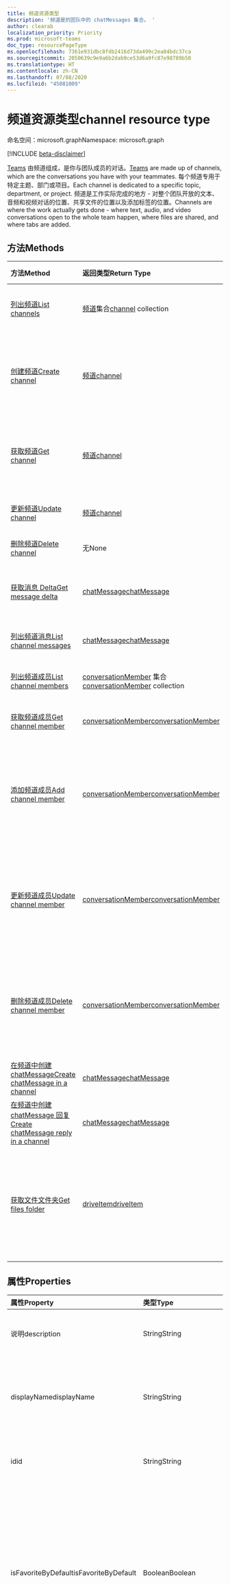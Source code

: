 ```yaml
---
title: 频道资源类型
description: '频道是的团队中的 chatMessages 集合。 '
author: clearab
localization_priority: Priority
ms.prod: microsoft-teams
doc_type: resourcePageType
ms.openlocfilehash: 7361e931dbc8fdb2416d73da499c2ea84bdc37ca
ms.sourcegitcommit: 2050639c9e9a6b2dab9ce53d6a9fc87e98789b50
ms.translationtype: HT
ms.contentlocale: zh-CN
ms.lasthandoff: 07/08/2020
ms.locfileid: "45081009"
---
```

# <a name="channel-resource-type"></a><span data-ttu-id="73a7a-103">频道资源类型</span><span class="sxs-lookup"><span data-stu-id="73a7a-103">channel resource type</span></span>

<span data-ttu-id="73a7a-104">命名空间：microsoft.graph</span><span class="sxs-lookup"><span data-stu-id="73a7a-104">Namespace: microsoft.graph</span></span>

[!INCLUDE [beta-disclaimer](../../includes/beta-disclaimer.md)]

<span data-ttu-id="73a7a-105">[Teams](../resources/team.md) 由频道组成，是你与团队成员的对话。</span><span class="sxs-lookup"><span data-stu-id="73a7a-105">[Teams](../resources/team.md) are made up of channels, which are the conversations you have with your teammates.</span></span> <span data-ttu-id="73a7a-106">每个频道专用于特定主题、部门或项目。</span><span class="sxs-lookup"><span data-stu-id="73a7a-106">Each channel is dedicated to a specific topic, department, or project.</span></span> <span data-ttu-id="73a7a-107">频道是工作实际完成的地方 - 对整个团队开放的文本、音频和视频对话的位置、共享文件的位置以及添加标签的位置。</span><span class="sxs-lookup"><span data-stu-id="73a7a-107">Channels are where the work actually gets done - where text, audio, and video conversations open to the whole team happen, where files are shared, and where tabs are added.</span></span>

## <a name="methods"></a><span data-ttu-id="73a7a-108">方法</span><span class="sxs-lookup"><span data-stu-id="73a7a-108">Methods</span></span>

| <span data-ttu-id="73a7a-109">方法</span><span class="sxs-lookup"><span data-stu-id="73a7a-109">Method</span></span>       | <span data-ttu-id="73a7a-110">返回类型</span><span class="sxs-lookup"><span data-stu-id="73a7a-110">Return Type</span></span>  |<span data-ttu-id="73a7a-111">说明</span><span class="sxs-lookup"><span data-stu-id="73a7a-111">Description</span></span>|
|:---------------|:--------|:----------|
|[<span data-ttu-id="73a7a-112">列出频道</span><span class="sxs-lookup"><span data-stu-id="73a7a-112">List channels</span></span>](../api/channel-list.md) | <span data-ttu-id="73a7a-113">[频道](channel.md)集合</span><span class="sxs-lookup"><span data-stu-id="73a7a-113">[channel](channel.md) collection</span></span> | <span data-ttu-id="73a7a-114">获取此团队中的频道列表。</span><span class="sxs-lookup"><span data-stu-id="73a7a-114">Get the list of channels in this team.</span></span>|
|[<span data-ttu-id="73a7a-115">创建频道</span><span class="sxs-lookup"><span data-stu-id="73a7a-115">Create channel</span></span>](../api/channel-post.md) | [<span data-ttu-id="73a7a-116">频道</span><span class="sxs-lookup"><span data-stu-id="73a7a-116">channel</span></span>](channel.md) | <span data-ttu-id="73a7a-117">通过包含显示名称和描述来新建频道。</span><span class="sxs-lookup"><span data-stu-id="73a7a-117">Create a new channel by including the display name and description.</span></span>|
|[<span data-ttu-id="73a7a-118">获取频道</span><span class="sxs-lookup"><span data-stu-id="73a7a-118">Get channel</span></span>](../api/channel-get.md) | [<span data-ttu-id="73a7a-119">频道</span><span class="sxs-lookup"><span data-stu-id="73a7a-119">channel</span></span>](channel.md) | <span data-ttu-id="73a7a-120">读取频道的属性和关系。</span><span class="sxs-lookup"><span data-stu-id="73a7a-120">Read properties and relationships of the channel.</span></span>|
|[<span data-ttu-id="73a7a-121">更新频道</span><span class="sxs-lookup"><span data-stu-id="73a7a-121">Update channel</span></span>](../api/channel-patch.md) | [<span data-ttu-id="73a7a-122">频道</span><span class="sxs-lookup"><span data-stu-id="73a7a-122">channel</span></span>](channel.md) | <span data-ttu-id="73a7a-123">更新频道属性。</span><span class="sxs-lookup"><span data-stu-id="73a7a-123">Update properties of the channel.</span></span>|
|[<span data-ttu-id="73a7a-124">删除频道</span><span class="sxs-lookup"><span data-stu-id="73a7a-124">Delete channel</span></span>](../api/channel-delete.md) | <span data-ttu-id="73a7a-125">无</span><span class="sxs-lookup"><span data-stu-id="73a7a-125">None</span></span> | <span data-ttu-id="73a7a-126">删除通道。</span><span class="sxs-lookup"><span data-stu-id="73a7a-126">Delete a channel.</span></span>|
|[<span data-ttu-id="73a7a-127">获取消息 Delta</span><span class="sxs-lookup"><span data-stu-id="73a7a-127">Get message delta</span></span>](../api/chatmessage-delta.md)  | [<span data-ttu-id="73a7a-128">chatMessage</span><span class="sxs-lookup"><span data-stu-id="73a7a-128">chatMessage</span></span>](../resources/chatmessage.md) | <span data-ttu-id="73a7a-129">获取频道中的增量消息。</span><span class="sxs-lookup"><span data-stu-id="73a7a-129">Get incremental messages in a channel.</span></span> |
|[<span data-ttu-id="73a7a-130">列出频道消息</span><span class="sxs-lookup"><span data-stu-id="73a7a-130">List channel messages</span></span>](../api/channel-list-messages.md)  | [<span data-ttu-id="73a7a-131">chatMessage</span><span class="sxs-lookup"><span data-stu-id="73a7a-131">chatMessage</span></span>](../resources/chatmessage.md) | <span data-ttu-id="73a7a-132">获取频道中的消息</span><span class="sxs-lookup"><span data-stu-id="73a7a-132">Get messages in a channel</span></span> |
|[<span data-ttu-id="73a7a-133">列出频道成员</span><span class="sxs-lookup"><span data-stu-id="73a7a-133">List channel members</span></span>](../api/conversationmember-list.md)| <span data-ttu-id="73a7a-134">[conversationMember](conversationmember.md) 集合</span><span class="sxs-lookup"><span data-stu-id="73a7a-134">[conversationMember](conversationmember.md) collection</span></span>| <span data-ttu-id="73a7a-135">列出频道的成员。</span><span class="sxs-lookup"><span data-stu-id="73a7a-135">List the members of a channel.</span></span> |
|[<span data-ttu-id="73a7a-136">获取频道成员</span><span class="sxs-lookup"><span data-stu-id="73a7a-136">Get channel member</span></span>](../api/conversationmember-get.md)| [<span data-ttu-id="73a7a-137">conversationMember</span><span class="sxs-lookup"><span data-stu-id="73a7a-137">conversationMember</span></span>](conversationmember.md)| <span data-ttu-id="73a7a-138">获取频道的成员。</span><span class="sxs-lookup"><span data-stu-id="73a7a-138">Get a member of a channel.</span></span> |
|[<span data-ttu-id="73a7a-139">添加频道成员</span><span class="sxs-lookup"><span data-stu-id="73a7a-139">Add channel member</span></span>](../api/conversationmember-add.md) | [<span data-ttu-id="73a7a-140">conversationMember</span><span class="sxs-lookup"><span data-stu-id="73a7a-140">conversationMember</span></span>](conversationmember.md)| <span data-ttu-id="73a7a-141">向频道添加成员。</span><span class="sxs-lookup"><span data-stu-id="73a7a-141">Add a member to a channel.</span></span> <span data-ttu-id="73a7a-142">仅支持用于 `private` 的 `channelType`。</span><span class="sxs-lookup"><span data-stu-id="73a7a-142">Only supported for `channelType` of `private`.</span></span>|
|[<span data-ttu-id="73a7a-143">更新频道成员</span><span class="sxs-lookup"><span data-stu-id="73a7a-143">Update channel member</span></span>](../api/conversationmember-update.md) | [<span data-ttu-id="73a7a-144">conversationMember</span><span class="sxs-lookup"><span data-stu-id="73a7a-144">conversationMember</span></span>](conversationmember.md)| <span data-ttu-id="73a7a-145">更新聊天成员。</span><span class="sxs-lookup"><span data-stu-id="73a7a-145">Update a member of a channel.</span></span> <span data-ttu-id="73a7a-146">仅支持用于 `private` 的 `channelType`。</span><span class="sxs-lookup"><span data-stu-id="73a7a-146">Only supported for `channelType` of `private`.</span></span>|
|[<span data-ttu-id="73a7a-147">删除频道成员</span><span class="sxs-lookup"><span data-stu-id="73a7a-147">Delete channel member</span></span>](../api/conversationmember-delete.md) | [<span data-ttu-id="73a7a-148">conversationMember</span><span class="sxs-lookup"><span data-stu-id="73a7a-148">conversationMember</span></span>](conversationmember.md)| <span data-ttu-id="73a7a-149">删除频道的成员。</span><span class="sxs-lookup"><span data-stu-id="73a7a-149">Delete a member of a channel.</span></span> <span data-ttu-id="73a7a-150">仅支持用于 `private` 的 `channelType`。</span><span class="sxs-lookup"><span data-stu-id="73a7a-150">Only supported for `channelType` of `private`.</span></span>|
|[<span data-ttu-id="73a7a-151">在频道中创建 chatMessage</span><span class="sxs-lookup"><span data-stu-id="73a7a-151">Create chatMessage in a channel</span></span>](../api/channel-post-messages.md) | [<span data-ttu-id="73a7a-152">chatMessage</span><span class="sxs-lookup"><span data-stu-id="73a7a-152">chatMessage</span></span>](../resources/chatmessage.md) | <span data-ttu-id="73a7a-153">向频道发送消息。</span><span class="sxs-lookup"><span data-stu-id="73a7a-153">Send a message to a channel.</span></span> |
|[<span data-ttu-id="73a7a-154">在频道中创建 chatMessage 回复</span><span class="sxs-lookup"><span data-stu-id="73a7a-154">Create chatMessage reply in a channel</span></span>](../api/channel-post-messagereply.md) | [<span data-ttu-id="73a7a-155">chatMessage</span><span class="sxs-lookup"><span data-stu-id="73a7a-155">chatMessage</span></span>](../resources/chatmessage.md) | <span data-ttu-id="73a7a-156">在频道中回复消息。</span><span class="sxs-lookup"><span data-stu-id="73a7a-156">Reply to a message in a channel.</span></span>|
|[<span data-ttu-id="73a7a-157">获取文件文件夹</span><span class="sxs-lookup"><span data-stu-id="73a7a-157">Get files folder</span></span>](../api/driveitem-get.md)| [<span data-ttu-id="73a7a-158">driveItem</span><span class="sxs-lookup"><span data-stu-id="73a7a-158">driveItem</span></span>](driveitem.md) | <span data-ttu-id="73a7a-159">检索用于存储频道文件的 SharePoint 文件夹的详细信息。</span><span class="sxs-lookup"><span data-stu-id="73a7a-159">Retrieves the details of the SharePoint folder where the files for the channel are stored.</span></span> |

## <a name="properties"></a><span data-ttu-id="73a7a-160">属性</span><span class="sxs-lookup"><span data-stu-id="73a7a-160">Properties</span></span>

| <span data-ttu-id="73a7a-161">属性</span><span class="sxs-lookup"><span data-stu-id="73a7a-161">Property</span></span>   | <span data-ttu-id="73a7a-162">类型</span><span class="sxs-lookup"><span data-stu-id="73a7a-162">Type</span></span> |<span data-ttu-id="73a7a-163">说明</span><span class="sxs-lookup"><span data-stu-id="73a7a-163">Description</span></span>|
|:---------------|:--------|:----------|
|<span data-ttu-id="73a7a-164">说明</span><span class="sxs-lookup"><span data-stu-id="73a7a-164">description</span></span>|<span data-ttu-id="73a7a-165">String</span><span class="sxs-lookup"><span data-stu-id="73a7a-165">String</span></span>|<span data-ttu-id="73a7a-166">频道的可选文本描述。</span><span class="sxs-lookup"><span data-stu-id="73a7a-166">Optional textual description for the channel.</span></span>|
|<span data-ttu-id="73a7a-167">displayName</span><span class="sxs-lookup"><span data-stu-id="73a7a-167">displayName</span></span>|<span data-ttu-id="73a7a-168">String</span><span class="sxs-lookup"><span data-stu-id="73a7a-168">String</span></span>|<span data-ttu-id="73a7a-169">在 Microsoft Teams 中呈现在用户面前的频道名称。</span><span class="sxs-lookup"><span data-stu-id="73a7a-169">Channel name as it will appear to the user in Microsoft Teams.</span></span>|
|<span data-ttu-id="73a7a-170">id</span><span class="sxs-lookup"><span data-stu-id="73a7a-170">id</span></span>|<span data-ttu-id="73a7a-171">String</span><span class="sxs-lookup"><span data-stu-id="73a7a-171">String</span></span>|<span data-ttu-id="73a7a-172">频道的唯一标识符。</span><span class="sxs-lookup"><span data-stu-id="73a7a-172">The channel's unique identifier.</span></span> <span data-ttu-id="73a7a-173">只读。</span><span class="sxs-lookup"><span data-stu-id="73a7a-173">Read-only.</span></span>|
|<span data-ttu-id="73a7a-174">isFavoriteByDefault</span><span class="sxs-lookup"><span data-stu-id="73a7a-174">isFavoriteByDefault</span></span>|<span data-ttu-id="73a7a-175">Boolean</span><span class="sxs-lookup"><span data-stu-id="73a7a-175">Boolean</span></span>|<span data-ttu-id="73a7a-176">指示是否应对团队的所有成员将频道自动标记到“收藏夹”。</span><span class="sxs-lookup"><span data-stu-id="73a7a-176">Indicates whether the channel should automatically be marked 'favorite' for all members of the team.</span></span> <span data-ttu-id="73a7a-177">仅可使用“[创建团队](../api/team-post.md)”以编程方式设置。</span><span class="sxs-lookup"><span data-stu-id="73a7a-177">Can only be set programmatically with [Create team](../api/team-post.md).</span></span> <span data-ttu-id="73a7a-178">默认值：`false`。</span><span class="sxs-lookup"><span data-stu-id="73a7a-178">Default: `false`.</span></span>|
|<span data-ttu-id="73a7a-179">email</span><span class="sxs-lookup"><span data-stu-id="73a7a-179">email</span></span>|<span data-ttu-id="73a7a-180">String</span><span class="sxs-lookup"><span data-stu-id="73a7a-180">String</span></span>| <span data-ttu-id="73a7a-181">用于向频道发送邮件的电子邮件地址。</span><span class="sxs-lookup"><span data-stu-id="73a7a-181">The email address for sending messages to the channel.</span></span> <span data-ttu-id="73a7a-182">只读。</span><span class="sxs-lookup"><span data-stu-id="73a7a-182">Read-only.</span></span>|
|<span data-ttu-id="73a7a-183">webUrl</span><span class="sxs-lookup"><span data-stu-id="73a7a-183">webUrl</span></span>|<span data-ttu-id="73a7a-184">String</span><span class="sxs-lookup"><span data-stu-id="73a7a-184">String</span></span>|<span data-ttu-id="73a7a-185">将转到 Microsoft Teams 中的频道的超链接。</span><span class="sxs-lookup"><span data-stu-id="73a7a-185">A hyperlink that will go to the channel in Microsoft Teams.</span></span> <span data-ttu-id="73a7a-186">在 Microsoft Teams 中右键单击某个频道并选择“获取频道链接”即可获得此 URL。</span><span class="sxs-lookup"><span data-stu-id="73a7a-186">This is the URL that you get when you right-click a channel in Microsoft Teams and select Get link to channel.</span></span> <span data-ttu-id="73a7a-187">应将此 URL 视为不透明的 blob，而不对其进行解析。</span><span class="sxs-lookup"><span data-stu-id="73a7a-187">This URL should be treated as an opaque blob, and not parsed.</span></span> <span data-ttu-id="73a7a-188">只读。</span><span class="sxs-lookup"><span data-stu-id="73a7a-188">Read-only.</span></span>|
|<span data-ttu-id="73a7a-189">membershipType</span><span class="sxs-lookup"><span data-stu-id="73a7a-189">membershipType</span></span>|[<span data-ttu-id="73a7a-190">channelMembershipType</span><span class="sxs-lookup"><span data-stu-id="73a7a-190">channelMembershipType</span></span>](../resources/enums.md#channelmembershiptype-values)|<span data-ttu-id="73a7a-191">频道的类型。</span><span class="sxs-lookup"><span data-stu-id="73a7a-191">The type of the channel.</span></span> <span data-ttu-id="73a7a-192">可在创建期间设置，但不可更改。</span><span class="sxs-lookup"><span data-stu-id="73a7a-192">Can be set during creation and cannot be changed.</span></span> <span data-ttu-id="73a7a-193">默认：标准。</span><span class="sxs-lookup"><span data-stu-id="73a7a-193">Default: standard.</span></span>|

## <a name="relationships"></a><span data-ttu-id="73a7a-194">关系</span><span class="sxs-lookup"><span data-stu-id="73a7a-194">Relationships</span></span>

| <span data-ttu-id="73a7a-195">关系</span><span class="sxs-lookup"><span data-stu-id="73a7a-195">Relationship</span></span> | <span data-ttu-id="73a7a-196">类型</span><span class="sxs-lookup"><span data-stu-id="73a7a-196">Type</span></span> |<span data-ttu-id="73a7a-197">说明</span><span class="sxs-lookup"><span data-stu-id="73a7a-197">Description</span></span>|
|:---------------|:--------|:----------|
|<span data-ttu-id="73a7a-198">messages</span><span class="sxs-lookup"><span data-stu-id="73a7a-198">messages</span></span>|<span data-ttu-id="73a7a-199">[chatMessage](chatmessage.md) 集合</span><span class="sxs-lookup"><span data-stu-id="73a7a-199">[chatMessage](chatmessage.md) collection</span></span>|<span data-ttu-id="73a7a-200">频道中的所有消息集合。</span><span class="sxs-lookup"><span data-stu-id="73a7a-200">A collection of all the messages in the channel.</span></span> <span data-ttu-id="73a7a-201">一种导航属性。</span><span class="sxs-lookup"><span data-stu-id="73a7a-201">A navigation property.</span></span> <span data-ttu-id="73a7a-202">可为 NULL。</span><span class="sxs-lookup"><span data-stu-id="73a7a-202">Nullable.</span></span>|
|<span data-ttu-id="73a7a-203">选项卡</span><span class="sxs-lookup"><span data-stu-id="73a7a-203">tabs</span></span>|<span data-ttu-id="73a7a-204">[teamsTab](../resources/teamstab.md) 集合</span><span class="sxs-lookup"><span data-stu-id="73a7a-204">[teamsTab](../resources/teamstab.md) collection</span></span>|<span data-ttu-id="73a7a-205">频道中的所有选项卡集合。</span><span class="sxs-lookup"><span data-stu-id="73a7a-205">A collection of all the tabs in the channel.</span></span> <span data-ttu-id="73a7a-206">一种导航属性。</span><span class="sxs-lookup"><span data-stu-id="73a7a-206">A navigation property.</span></span>|
|<span data-ttu-id="73a7a-207">成员</span><span class="sxs-lookup"><span data-stu-id="73a7a-207">members</span></span>|<span data-ttu-id="73a7a-208">[conversationMember](conversationmember.md) 集合</span><span class="sxs-lookup"><span data-stu-id="73a7a-208">[conversationMember](conversationmember.md) collection</span></span>|<span data-ttu-id="73a7a-209">与频道关联的成员资格记录的集合。</span><span class="sxs-lookup"><span data-stu-id="73a7a-209">A collection of membership records associated with the channel.</span></span>|
|[<span data-ttu-id="73a7a-210">filesFolder</span><span class="sxs-lookup"><span data-stu-id="73a7a-210">filesFolder</span></span>](../api/channel-get-filesfolder.md)|[<span data-ttu-id="73a7a-211">driveItem</span><span class="sxs-lookup"><span data-stu-id="73a7a-211">driveItem</span></span>](driveitem.md)|<span data-ttu-id="73a7a-212">用于存储频道文件的位置的元数据。</span><span class="sxs-lookup"><span data-stu-id="73a7a-212">Metadata for the location where the channel's files are stored.</span></span>|

## <a name="json-representation"></a><span data-ttu-id="73a7a-213">JSON 表示形式</span><span class="sxs-lookup"><span data-stu-id="73a7a-213">JSON representation</span></span>

<span data-ttu-id="73a7a-214">下面是资源的 JSON 表示形式。</span><span class="sxs-lookup"><span data-stu-id="73a7a-214">The following is a JSON representation of the resource.</span></span>

<!-- {
  "blockType": "resource",
  "optionalProperties": [
    "messages"
  ],
  "keyProperty": "id",
  "@odata.type": "microsoft.graph.channel"
}-->

```json
{
  "description": "string",
  "displayName": "string",
  "id": "string (identifier)",
  "isFavoriteByDefault": true,
  "email": "string",
  "webUrl": "string",
  "membershipType": "channelMembershipType"
}
```

<!-- uuid: 8fcb5dbc-d5aa-4681-8e31-b001d5168d79
2015-10-25 14:57:30 UTC -->
<!--
{
  "type": "#page.annotation",
  "description": "channel resource",
  "keywords": "",
  "section": "documentation",
  "tocPath": "",
  "suppressions": []
}
-->
